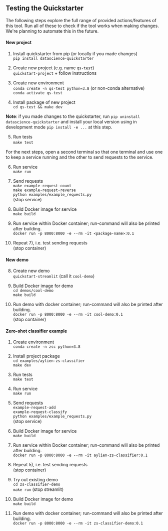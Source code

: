 
## Testing the Quickstarter
The following steps explore the full range of provided actions/features of this tool. Run all of these to check if the tool works when making changes. We're planning to automate this in the future.

#### New project

1) Install quickstarter from pip (or locally if you made changes) <br>
`pip install datascience-quickstarter`

2) Create new project (e.g. name `qs-test`) <br>
`quickstart-project` + follow instructions

3) Create new environment <br>
`conda create -n qs-test python=3.8` (or non-conda alternative) <br>
`conda activate qs-test`

4) Install package of new project <br>
`cd qs-test && make dev`

  **Note**: if you made changes to the quickstarter, run `pip uninstall datascience-quickstarter` and install your local version using in development mode `pip install -e ...` at this step.

5) Run tests <br>
`make test`

  For the next steps, open a second terminal so that one terminal and use one to keep a service running and the other to send requests to the service.

6) Run service <br>
`make run`

7) Send requests <br>
`make example-request-count` <br>
`make example-request-reverse` <br>
`python examples/example_requests.py` <br>
(stop service)

8) Build Docker image for service <br>
`make build`

9) Run service within Docker container; run-command will also be printed after building. <br>
`docker run -p 8000:8000 -e --rm -it <package-name>:0.1`

10) Repeat 7), i.e. test sending requests <br>
(stop container)

#### New demo

8) Create new demo <br>
`quickstart-streamlit` (call it `cool-demo`)

9) Build Docker image for demo <br>
`cd demos/cool-demo` <br>
`make build`

10) Run demo with docker container; run-command will also be printed after building. <br>
`docker run -p 8000:8000 -e --rm -it cool-demo:0.1` <br>
(stop container)


#### Zero-shot classifier example

1) Create environment <br>
`conda create -n zsc python=3.8`

2) Install project package <br>
`cd examples/aylien-zs-classifier` <br>
`make dev`

3) Run tests <br>
`make test`

4) Run service <br>
`make run`

5) Send requests <br>
`example-request-add` <br>
`example-request-classify` <br>
`python examples/example_requests.py` <br>
 (stop service)

6) Build Docker image for service <br>
`make build`

7) Run service within Docker container; run-command will also be printed after building. <br>
`docker run -p 8000:8000 -e --rm -it aylien-zs-classifier:0.1`

8) Repeat 5), i.e. test sending requests <br>
(stop container)

9) Try out existing demo <br>
`cd zs-classifier-demo` <br>
`make run` (stop streamlit)

10) Build Docker image for demo <br>
`make build`

11) Run demo with docker container; run-command will also be printed after building. <br>
`docker run -p 8000:8000 -e --rm -it zs-classifier-demo:0.1`

